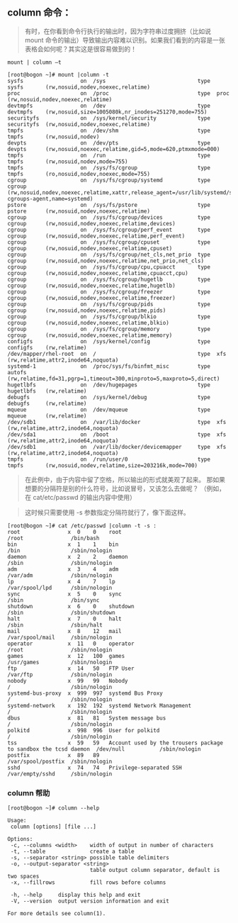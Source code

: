 ## column 命令：

>有时，在你看到命令行执行的输出时，因为字符串过度拥挤（比如说 mount 命令的输出）导致输出内容难以识别。如果我们看到的内容是一张表格会如何呢？其实这是很容易做到的！

    mount | column –t

    [root@bogon ~]# mount |column -t
    sysfs                  on  /sys                             type  sysfs       (rw,nosuid,nodev,noexec,relatime)
    proc                   on  /proc                            type  proc        (rw,nosuid,nodev,noexec,relatime)
    devtmpfs               on  /dev                             type  devtmpfs    (rw,nosuid,size=1005080k,nr_inodes=251270,mode=755)
    securityfs             on  /sys/kernel/security             type  securityfs  (rw,nosuid,nodev,noexec,relatime)
    tmpfs                  on  /dev/shm                         type  tmpfs       (rw,nosuid,nodev)
    devpts                 on  /dev/pts                         type  devpts      (rw,nosuid,noexec,relatime,gid=5,mode=620,ptmxmode=000)
    tmpfs                  on  /run                             type  tmpfs       (rw,nosuid,nodev,mode=755)
    tmpfs                  on  /sys/fs/cgroup                   type  tmpfs       (ro,nosuid,nodev,noexec,mode=755)
    cgroup                 on  /sys/fs/cgroup/systemd           type  cgroup      (rw,nosuid,nodev,noexec,relatime,xattr,release_agent=/usr/lib/systemd/systemd-cgroups-agent,name=systemd)
    pstore                 on  /sys/fs/pstore                   type  pstore      (rw,nosuid,nodev,noexec,relatime)
    cgroup                 on  /sys/fs/cgroup/devices           type  cgroup      (rw,nosuid,nodev,noexec,relatime,devices)
    cgroup                 on  /sys/fs/cgroup/perf_event        type  cgroup      (rw,nosuid,nodev,noexec,relatime,perf_event)
    cgroup                 on  /sys/fs/cgroup/cpuset            type  cgroup      (rw,nosuid,nodev,noexec,relatime,cpuset)
    cgroup                 on  /sys/fs/cgroup/net_cls,net_prio  type  cgroup      (rw,nosuid,nodev,noexec,relatime,net_prio,net_cls)
    cgroup                 on  /sys/fs/cgroup/cpu,cpuacct       type  cgroup      (rw,nosuid,nodev,noexec,relatime,cpuacct,cpu)
    cgroup                 on  /sys/fs/cgroup/hugetlb           type  cgroup      (rw,nosuid,nodev,noexec,relatime,hugetlb)
    cgroup                 on  /sys/fs/cgroup/freezer           type  cgroup      (rw,nosuid,nodev,noexec,relatime,freezer)
    cgroup                 on  /sys/fs/cgroup/pids              type  cgroup      (rw,nosuid,nodev,noexec,relatime,pids)
    cgroup                 on  /sys/fs/cgroup/blkio             type  cgroup      (rw,nosuid,nodev,noexec,relatime,blkio)
    cgroup                 on  /sys/fs/cgroup/memory            type  cgroup      (rw,nosuid,nodev,noexec,relatime,memory)
    configfs               on  /sys/kernel/config               type  configfs    (rw,relatime)
    /dev/mapper/rhel-root  on  /                                type  xfs         (rw,relatime,attr2,inode64,noquota)
    systemd-1              on  /proc/sys/fs/binfmt_misc         type  autofs      (rw,relatime,fd=31,pgrp=1,timeout=300,minproto=5,maxproto=5,direct)
    hugetlbfs              on  /dev/hugepages                   type  hugetlbfs   (rw,relatime)
    debugfs                on  /sys/kernel/debug                type  debugfs     (rw,relatime)
    mqueue                 on  /dev/mqueue                      type  mqueue      (rw,relatime)
    /dev/sdb1              on  /var/lib/docker                  type  xfs         (rw,relatime,attr2,inode64,noquota)
    /dev/sda1              on  /boot                            type  xfs         (rw,relatime,attr2,inode64,noquota)
    /dev/sdb1              on  /var/lib/docker/devicemapper     type  xfs         (rw,relatime,attr2,inode64,noquota)
    tmpfs                  on  /run/user/0                      type  tmpfs       (rw,nosuid,nodev,relatime,size=203216k,mode=700)


>在此例中，由于内容中留了空格，所以输出的形式就美观了起来。 那如果想要的分隔符是别的什么符号，比如说冒号，又该怎么去做呢？ （例如，在 cat/etc/passwd 的输出内容中使用）

>这时候只需要使用 -s 参数指定分隔符就行了，像下面这样。

    [root@bogon ~]# cat /etc/passwd |column -t -s :
    root               x  0    0    root                                                             /root               /bin/bash
    bin                x  1    1    bin                                                              /bin                /sbin/nologin
    daemon             x  2    2    daemon                                                           /sbin               /sbin/nologin
    adm                x  3    4    adm                                                              /var/adm            /sbin/nologin
    lp                 x  4    7    lp                                                               /var/spool/lpd      /sbin/nologin
    sync               x  5    0    sync                                                             /sbin               /bin/sync
    shutdown           x  6    0    shutdown                                                         /sbin               /sbin/shutdown
    halt               x  7    0    halt                                                             /sbin               /sbin/halt
    mail               x  8    12   mail                                                             /var/spool/mail     /sbin/nologin
    operator           x  11   0    operator                                                         /root               /sbin/nologin
    games              x  12   100  games                                                            /usr/games          /sbin/nologin
    ftp                x  14   50   FTP User                                                         /var/ftp            /sbin/nologin
    nobody             x  99   99   Nobody                                                           /                   /sbin/nologin
    systemd-bus-proxy  x  999  997  systemd Bus Proxy                                                /                   /sbin/nologin
    systemd-network    x  192  192  systemd Network Management                                       /                   /sbin/nologin
    dbus               x  81   81   System message bus                                               /                   /sbin/nologin
    polkitd            x  998  996  User for polkitd                                                 /                   /sbin/nologin
    tss                x  59   59   Account used by the trousers package to sandbox the tcsd daemon  /dev/null           /sbin/nologin
    postfix            x  89   89                                                                    /var/spool/postfix  /sbin/nologin
    sshd               x  74   74   Privilege-separated SSH                                          /var/empty/sshd     /sbin/nologin




### column 帮助 

    [root@bogon ~]# column --help
    
    Usage:
     column [options] [file ...]
    
    Options:
     -c, --columns <width>    width of output in number of characters
     -t, --table              create a table
     -s, --separator <string> possible table delimiters
     -o, --output-separator <string>
                              table output column separator, default is two spaces
     -x, --fillrows           fill rows before columns
    
     -h, --help     display this help and exit
     -V, --version  output version information and exit
    
    For more details see column(1).
